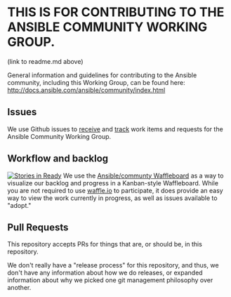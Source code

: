 # THIS IS FOR CONTRIBUTING TO THE ANSIBLE COMMUNITY WORKING GROUP.
(link to readme.md above)

General information and guidelines for contributing to the Ansible community, including this Working Group, can be found here: http://docs.ansible.com/ansible/community/index.html

## Issues
We use Github issues to [receive](https://github.com/ansible/community/issues/new) and [track](https://github.com/ansible/community/issues) work items and requests for the Ansible Community Working Group.

## Workflow and backlog
[![Stories in Ready](https://badge.waffle.io/ansible/community.png?label=ready&title=Ready)](https://waffle.io/ansible/community)
We use the [Ansible/communty Waffleboard](https://waffle.io/ansible/community) as a way to visualize our backlog and progress in a Kanban-style Waffleboard. While you are not required to use [waffle.io](https://waffle.io) to participate, it does provide an easy way to view the work currently in progress, as well as issues available to "adopt."

## Pull Requests
This repository accepts PRs for things that are, or should be, in this repository.

We don't really have a "release process" for this repository, and thus, we don't have any information about how we do releases, or expanded information about why we picked one git management philosophy over another.
